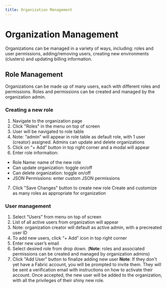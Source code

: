 ```yaml
---
title: Organization Management
---
```


# Organization Management

Organizations can be managed in a variety of ways, including: roles and user permissions, adding/removing users, creating new environments (clusters) and updating billing information.

## Role Management

Organizations can be made up of many users, each with different roles and permissions. Roles and permissions can be created and managed by the organization admin.

### Creating a new role

1. Navigate to the organization page
2. Click "Roles" in the menu on top of screen
3. User will be navigated to role table
4. Note: “admin” will appear in role table as default role, with 1 user (creator) assigned. Admins can update and delete organizations
5. Click on “+ Add” button in top right corner and a modal will appear
6. Enter role information:

- Role Name: name of the new role
- Can update organization: toggle on/off
- Can delete organization: toggle on/off
- JSON Permissions: enter custom JSON permissions

7. Click "Save Changes" button to create new role
   Create and customize as many roles as appropriate for organization

### User management

1. Select “Users” from menu on top of screen
2. List of all active users from organization will appear
3. Note: organization creator will default as active admin, with a precreated user ID
4. To add new users, click “+ Add” icon in top right corner
5. Enter new user’s email
6. Select desired role from drop down. (**Note**: roles and associated permissions can be created and managed by organization admins)
7. Click "Add User" button to finalize adding new user
   **Note**: If they don't yet have a Fabric account, you will be prompted to invite them. They will be sent a verification email with instructions on how to activate their account. Once accepted, the new user will be added to the organization, with all the privileges of their shiny new role.
